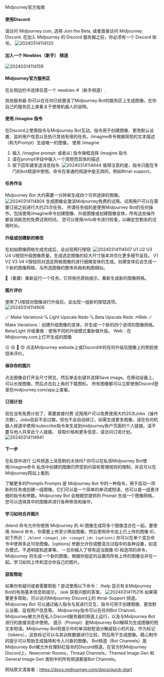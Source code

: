 Midjourney官方指南

#### 使用Discord
请访问 Midjourney.com, 选择 Join the Beta, 或者直接访问 Midjourney Discord.
在加入 Midjourney 的 Discord 服务器之前，你必须有一个 Discord 账号。
![20240314114120](https://inshub.oss-cn-beijing.aliyuncs.com/aigc/20240314114120.png)

#### 加入一个 Newbies（新手） 频道
![20240314114159](https://inshub.oss-cn-beijing.aliyuncs.com/aigc/20240314114159.png)

#### Midjourney官方服务区
在左侧边栏中选择任意一个 newbies-#（新手频道）.

其他服务器
你可以在任何已经邀请了Midjourney Bot的服务区上生成图像。在你自己的服务区上查看关于使用机器人的说明。


#### 使用 /imagine 指令
在Discord上使用指令与Midjourney Bot互动。指令用于创建图像、更改默认设置、监听用户信息以及执行其他有用的任务。/imagine命令根据简短的文本描述（称为Prompt）生成唯一的图像。
使用 /imagine
1. 输入 /imagine prompt: 或者从\ 指令弹框选择 /imagine 指令.
2. 请在prompt字段中输入一个简短而具体的描述.
3. 按下回车键发送消息指令.
![20240314114644](https://inshub.oss-cn-beijing.aliyuncs.com/aigc/20240314114644.png)
值得注意的是，指令只能在专门的bot频道中使用。命令在普通的频道中是无效的，例如#trial-support。

#### 任务作业
Midjourney Bot 大约需要一分钟来生成四个可供选择的图像。
![20240314114804](https://inshub.oss-cn-beijing.aliyuncs.com/aigc/20240314114804.png)
生成图像会激活Midjourney免费的试用。试用用户可以在需要订阅之前进行大约25次任务。
所谓任务指的是使用Midjourney Bot的任何操作。包括使用/imagine命令创建图像、升级图像或创建图像变体，所有这些操作都会消耗您的免费试用时间。
您可以使用/info命令进行检查，以确定您剩余的试用时长。


#### 升级或创建新的修改
在初始图像网格生成完成后，会出现两行按钮:
![20240314114507](https://inshub.oss-cn-beijing.aliyuncs.com/aigc/20240314114507.png)
U1 U2 U3 U4
U按钮升级图像质量，生成选定图像的较大尺寸版本并优化更多细节呈现。
V1 V2 V3 V4
V按钮将对选定网格图像的进行细微变体的生成。创建变体后会生成一个新的图像网格，与所选图像的整体风格和构图相似。

🔄（重置）重新运行一个任务。它将依托原始提示，重新生成新的图像网格。


#### 图片评价
使用了U按钮对图像进行升级后，会出现一组新的按钮选项。
![20240314114906](https://inshub.oss-cn-beijing.aliyuncs.com/aigc/20240314114906.png)

🪄 Make Variations 🔍 Light Upscale Redo 🔍 Beta Upscale Redo ↗️Web
🪄 Make Variations：创建升级图像的变体，并生成一个新的四个选项的图像网格。
Beta/Light 升级重做：使用不同的升级模式重新做升级。
Web：在Midjourney.com上打开生成的图像

😖 😒 🙂 😍
点击Midjourney website上或Discord中的任何升级后图像上的笑脸按钮来评价。


#### 保存你的图片
点击图像会打开全尺寸预览，然后单击右键并选择Save image。在移动设备上，可以长按图像，然后点击右上角的下载图标。
所有图像都可以立即使用Discord登录在midjourney.com/app上查看。


#### 订阅计划
现在没有免费计划了，需要直接付费
试用用户可以免费使用大约25次Jobs（操作次数）。Jobs目前不会过期，但也不会自动续订。如需生成更多图像，请在任何机器人频道中使用/subscribe指令来生成到midjourney账户页面的个人链接。请不要与他人共享此个人链接。
获取价格和更多信息，请访问订阅计划。
![20240314114941](https://inshub.oss-cn-beijing.aliyuncs.com/aigc/20240314114941.png)

#### 下一步
在私信中进行
公共频道上消息刷的太快吗? 你可以在私信Midjourney Bot使用/imagine命令.私信中创建的图像仍然受到内容和管理规则的限制，并且可以在Midjourney网站上看到.

了解更多的Prompts
Prompts 是 Midjourney Bot 中的一种指令，用于启动一项新的任务或创建一组图像。它们可以是一个简单的单词或短语，也可以是一组更详细的指令和参数。Midjourney Bot 会根据您提供的 Prompt 生成一个图像网格，您可以选择其中的图像并进行各种修改和操作。


#### 学习如何合并图片
/blend 命令允许你使用 Midjourney 的 AI 图像生成将多个图像混合在一起。要使用 /blend 命令，你需要上传至少两张图像，然后使用命令加上已上传的图像 ID，如下所示：
 `/blend <image1_id> <image2_id> [options]`
你可以在单个混合命令中使用多达10张图像。[options] 参数允许你调整混合过程中的各种设置，如混合模式、不透明度和遮罩等。
一旦你输入了带有适当图像 ID 和选项的命令，Midjourney 将生成一个新的图像，根据你指定的设置将所有上传的图像合并在一起。学习如何上传和混合你自己的图片。


#### 获取帮助
如果你有疑问或者需要帮助？尝试使用以下命令：
/help 显示有关Midjourney Bot的有用基本信息和提示。
/ask 获取问题的答案。
![20240314115216](https://inshub.oss-cn-beijing.aliyuncs.com/aigc/20240314115216.png)
如果需要更多帮助，可以访问Midjourney Discord上的 #trial-Support 频道。 Midjourney Bot 可以通过输入指令与其进行交互，指令可用于创建图像、更改默认设置、监视用户信息等。
Midjourney指令可以在任何Bot Channel、Midjourney被允许在私人Discord服务器的频道上运行，以及与Midjourney Bot进行的直接消息中使用。
提示（Prompt）是Midjourney Bot解释为生成图像的短文本短语。Midjourney Bot将提示中的单词和短语分解成较小的片段，作为标记（tokens），这些标记可以与其训练数据进行比较，然后用于生成图像。精心制作的提示可以帮助生成独特和令人兴奋的图像。
Bot频道（Bot Channels）是Midjourney Bot被允许处理斜杠指令的Discord频道。在官方的Midjourney Discord上，Newcomer Rooms，Thread Channels，Themed Image Gen 和 General Image Gen 类别中的所有频道都是Bot Channels。

网站原文请查看：https://docs.midjourney.com/docs/quick-start